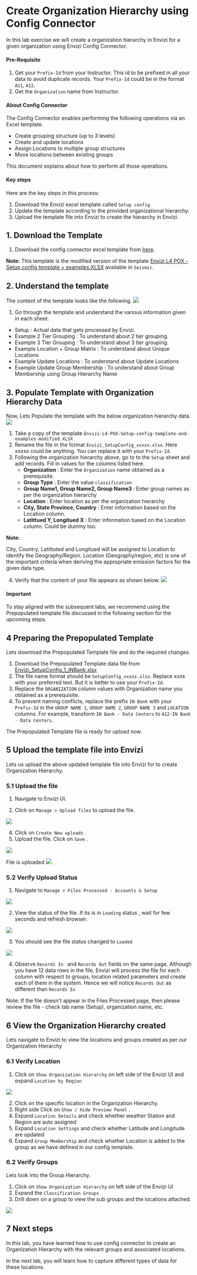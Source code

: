 # Create Organization Hierarchy using Config Connector

In this lab exercise we will create a organization hierarchy in Envizi for a given organization using Envizi Config Connector.

#### Pre-Requisite

1. Get your `Prefix-Id` from your Instructor. This id to be prefixed in all your data to avoid duplicate records. Your `Prefix-Id` could be in the format `A11`, `A12`.
2. Get the `Organization` name from Instructor.

#### About Config Connector
The Config Connector enables performing the following operations via an Excel template.

- Create grouping structure (up to 3 levels)
- Create and update locations
- Assign Locations to multiple group structures
- Move locations between existing groups

This document explains about how to perform all those operations.

#### Key steps

Here are the key steps in this process:
1. Download the Envizi excel template called `Setup config`
2. Update the template according to the provided organizational hierarchy.
3. Upload the template file into Envizi to create the hierarchy in Envizi.

## 1. Download the Template

1. Download the config connector excel template from [here](../files/templates/Envizi-L4-POX-Setup-config-template-and-examples-modified.XLSX).

**Note:** This template is the modified version of the template  [Envizi L4 POX - Setup config template + examples.XLSX](https://ibm.seismic.com/Link/Content/DCT9JP7FQMfq2GTGFQGRfc4cbpJB) available in `Seismic`.

## 2. Understand the template

The content of the template looks like the following.
<img src="images/SetupConfig-template.png">

1. Go through the template and understand the various information given in each sheet. 

- Setup : Actual data that gets processed by Envizi.
- Example 2 Tier Grouping : To understand about 2 tier grouping.
- Example 3 Tier Grouping : To understand about 3 tier grouping.
- Example Location + Group Matrix : To understand about Unique Locations
- Example Update Locations : To understand about Update Locations
- Example Update Group Membership : To understand about Group Membership using Group Hierarchy Name

## 3. Populate Template with Organization Hierarchy Data

Now, Lets Populate the template with the below organization hierarchy data.
    <img src="images/Org-hierarcy-scope1-2.png">

1. Take a copy of the template `Envizi-L4-POX-Setup-config-template-and-examples-modified.XLSX` 
2. Rename the file in the format `Envizi_SetupConfig_xxxxx.xlsx`. Here xxxxx could be anything. You can replace it with your `Prefix-Id`.
3. Following the organization hierarchy above, go to to the `Setup` sheet and add records. Fill in values for the columns listed here.
   - **Organization** : Enter the `Organization` name obtained as a prerequisite.
   - **Group Type** : Enter the value `classification`
   - **Group Name1, Group Name2, Group Name3** :  Enter group names as per the organization hierarchy
   - **Location** : Enter location as per the organization hierarchy
   - **City, State Province, Country** : Enter information based on the Location column.
   - **Latittued Y, Longitued X** : Enter information based on the Location column. Could be dummy too.

**Note:** 

City, Country, Latittuted and Longitued will be assigned to Location to identify the Geography/Region. Location (Geography/region, etc) is one of the important criteria when deriving the appropriate emission factors for the given data type.

4. Verify that the content of your file appears as shown below.
    <img src="images/Envizi-setup-config-s1-s2.png">

#### Important
To stay aligned with the subsequent labs, we recommend using the Prepopulated template file discussed in the following section for the upcoming steps.

## 4 Preparing the Prepopulated Template

Lets download the Prepopulated Template file and do the required changes.

1. Download the Prepopulated Template data file from [Envizi_SetupConfig_1_INBank.xlsx](./files/Envizi_SetupConfig_1_INBank.xlsx)
2. The file name format should be `SetupConfig_xxxxx.xlsx`. Replace xxxx with your preferred text. But it is better to use your `Prefix-Id`.
3. Replace the `ORGANIZATION` column values with Organization name you obtained as a prerequisite.
4. To prevent naming conflicts, replace the prefix `IN Bank` with your `Prefix-Id` in the `GROUP NAME 1`, `GROUP NAME 2`,	`GROUP NAME 3` and `LOCATION` columns. For example, transform `IN Bank - Data Centers` to `A12-IN Bank - Data Centers`.

The Prepopulated Template file is ready for upload now.

## 5 Upload the template file into Envizi

Lets us upload the above updated template file into Envizi for to create Organization Hierarchy.

### 5.1 Upload the file


1. Navigate to Envizi UI. 

2. Click on `Manage > Upload files` to upload the file.
<img src="images/Upload Files-1.png">

4. Click on `Create New uploads` .
5. Upload the file. Click on `Save` .
<img src="images/Upload Files-2.png">

File is uploaded
<img src="images/Upload Files-3.png">

### 5.2 Verify Upload Status

1. Navigate to `Manage > Files Processed - Accounts & Setup` 
<img src="images/Files Processed-1.png">

2. View  the status of the file.  If its is in `Loading` status , wait for few seconds and refresh browser. 
<img src="images/Files Processed Upload-1.png">

3. You should see the file status changed to `Loaded` 
<img src="images/Files Processed Upload-2.png">

4. Observe  `Records In ` and `Records Out` fields on the same page. Although you have 12 data rows in the file, Envizi will process the file for each column with respect to groups, location related parameters and create each of them in the system.  Hence we will notice `Records Out` as different than `Records In`

Note: If the file doesn't appear in the Files Processed page, then please review the file - check tab name (Setup), organization name, etc.

## 6 View the Organization Hierarchy created

Lets navigate to Envizi to view the locations and groups created as per our Organization Hierarchy 

### 6.1 Verify Location 
1. Click on `Show Organization Hierarchy` on left side of the Envizi UI and expand `Location by Region`
<img src="images/Location-details.png">

2. Click on the specific location in the Organization Hierarchy.
3. Right side Click on `Show / Hide Preview Panel` . 
4. Expand `Location Details` and check whether weather Station and Region are auto assigned
5. Expand `Location Settings` and check whether Latitude and Longitude are updated 
6. Expand `Group Membership` and check whether Location is added to the group as we have defined in our config template. 

### 6.2 Verify Groups

Lets look into the Group Hierarchy.

1. Click on `Show Organization Hierarchy` on left side of the Envizi UI 
2. Expand the `Classification Groups`
3. Drill down on a group to view the sub groups and the locations attached. 
<img src="images/Envizi-Groups.png">


## 7 Next steps

In this lab, you have learned how to use config connector to create an  Organization Hierarchy with the relevant groups and associated locations. 

In the next lab, you will learn how to capture different types of data for these locations. 